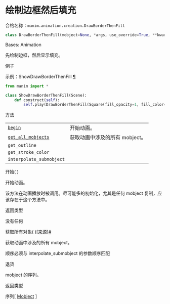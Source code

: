 # 绘制边框然后填充

合格名称：`manim.animation.creation.DrawBorderThenFill`

```py
class DrawBorderThenFill(mobject=None, *args, use_override=True, **kwargs)
```

Bases: Animation

先绘制边框，然后显示填充。

例子

示例：ShowDrawBorderThenFill [¶](#showdrawborderthenfill)

```py
from manim import *

class ShowDrawBorderThenFill(Scene):
    def construct(self):
        self.play(DrawBorderThenFill(Square(fill_opacity=1, fill_color=ORANGE)))
```

方法

|||
|-|-|
[`begin`]()|开始动画。
[`get_all_mobjects`]()|获取动画中涉及的所有 mobject。
`get_outline`|
`get_stroke_color`|
`interpolate_submobject`|



开始( )

开始动画。

该方法在动画播放时被调用。尽可能多的初始化，尤其是任何 mobject 复制，应该存在于这个方法中。

返回类型

没有任何

获取所有对象( )[\[来源\]](../_modules/manim/animation/creation.html#DrawBorderThenFill.get_all_mobjects)[#](#manim.animation.creation.DrawBorderThenFill.get_all_mobjects "此定义的固定链接")

获取动画中涉及的所有 mobject。

顺序必须与 interpolate_submobject 的参数顺序匹配

退货

mobject 的序列。

返回类型

序列\[ [Mobject](manim.mobject.mobject.Mobject.html#manim.mobject.mobject.Mobject "manim.mobject.mobject.Mobject") \]
